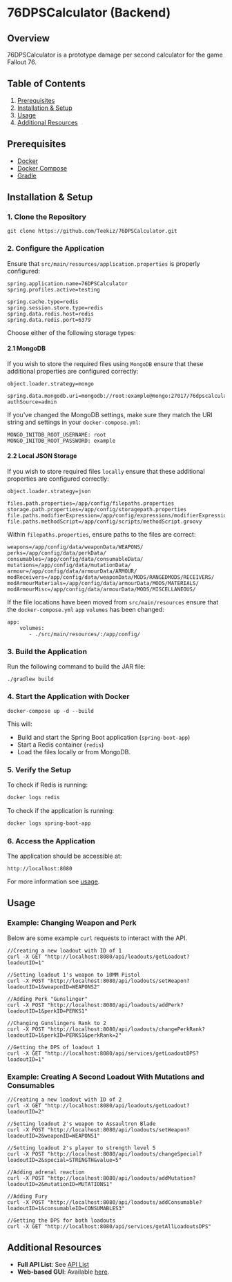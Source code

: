 # 76DPSCalculator (Backend)

## Overview
76DPSCalculator is a prototype damage per second calculator for the game Fallout 76.

## Table of Contents

1. [Prerequisites](#prerequisites)
2. [Installation & Setup](#installation--setup)
3. [Usage](#usage)
4. [Additional Resources](#additional-resources)

## Prerequisites

- [Docker](https://www.docker.com/get-started)
- [Docker Compose](https://docs.docker.com/compose/install/)
- [Gradle](https://gradle.org/install/)

## Installation & Setup

### 1. Clone the Repository
```
git clone https://github.com/Teekiz/76DPSCalculator.git
```
### 2. Configure the Application
Ensure that `src/main/resources/application.properties` is properly configured:

```properties
spring.application.name=76DPSCalculator
spring.profiles.active=testing

spring.cache.type=redis
spring.session.store.type=redis
spring.data.redis.host=redis
spring.data.redis.port=6379
```
Choose either of the following storage types:
#### 2.1 MongoDB
If you wish to store the required files using `MongoDB` ensure that these additional properties are configured correctly:
```
object.loader.strategy=mongo

spring.data.mongodb.uri=mongodb://root:example@mongo:27017/76dpscalculatordb?authSource=admin
```
If you've changed the MongoDB settings, make sure they match the URI string and settings in your `docker-compose.yml`:

```
MONGO_INITDB_ROOT_USERNAME: root
MONGO_INITDB_ROOT_PASSWORD: example
```
#### 2.2 Local JSON Storage
If you wish to store required files `locally` ensure that these additional properties are configured correctly:
```
object.loader.strategy=json

files.path.properties=/app/config/filepaths.properties
storage.path.properties=/app/config/storagepath.properties
file.paths.modifierExpression=/app/config/expressions/modifierExpressions.json
file.paths.methodScript=/app/config/scripts/methodScript.groovy
```
Within `filepaths.properties`, ensure paths to the files are correct:
```
weapons=/app/config/data/weaponData/WEAPONS/
perks=/app/config/data/perkData/
consumables=/app/config/data/consumableData/
mutations=/app/config/data/mutationData/
armour=/app/config/data/armourData/ARMOUR/
modReceivers=/app/config/data/weaponData/MODS/RANGEDMODS/RECEIVERS/
modArmourMaterials=/app/config/data/armourData/MODS/MATERIALS/
modArmourMisc=/app/config/data/armourData/MODS/MISCELLANEOUS/
```
If the file locations have been moved from `src/main/resources` ensure that the `docker-compose.yml` `app` `volumes` has been changed:
```
app:
    volumes:
       - ./src/main/resources/:/app/config/
```

### 3. Build the Application <br>
Run the following command to build the JAR file:
```
./gradlew build
```
### 4. Start the Application with Docker
```
docker-compose up -d --build
```
This will:
- Build and start the Spring Boot application (`spring-boot-app`)
- Start a Redis container (`redis`)
- Load the files locally or from MongoDB.

### 5. Verify the Setup

To check if Redis is running:

```sh
docker logs redis
```

To check if the application is running:

```sh
docker logs spring-boot-app
```

### 6. Access the Application

The application should be accessible at:

```
http://localhost:8080
```
For more information see [usage](#usage).

## Usage
### Example: Changing Weapon and Perk
Below are some example `curl` requests to interact with the API.
```
//Creating a new loadout with ID of 1
curl -X GET "http://localhost:8080/api/loadouts/getLoadout?loadoutID=1"

//Setting loadout 1's weapon to 10MM Pistol
curl -X POST "http://localhost:8080/api/loadouts/setWeapon?loadoutID=1&weaponID=WEAPONS2"

//Adding Perk "Gunslinger"
curl -X POST "http://localhost:8080/api/loadouts/addPerk?loadoutID=1&perkID=PERKS1"

//Changing Gunslingers Rank to 2
curl -X POST "http://localhost:8080/api/loadouts/changePerkRank?loadoutID=1&perkID=PERKS1&perkRank=2"

//Getting the DPS of loadout 1
curl -X GET "http://localhost:8080/api/services/getLoadoutDPS?loadoutID=1"
```

### Example: Creating A Second Loadout With Mutations and Consumables
```
//Creating a new loadout with ID of 2
curl -X GET "http://localhost:8080/api/loadouts/getLoadout?loadoutID=2"

//Setting loadout 2's weapon to Assaultron Blade
curl -X POST "http://localhost:8080/api/loadouts/setWeapon?loadoutID=2&weaponID=WEAPONS1"

//Setting loadout 2's player to strength level 5
curl -X POST "http://localhost:8080/api/loadouts/changeSpecial?loadoutID=2&special=STRENGTH&value=5"

//Adding adrenal reaction
curl -X POST "http://localhost:8080/api/loadouts/addMutation?loadoutID=2&mutationID=MUTATIONS1"

//Adding Fury
curl -X POST "http://localhost:8080/api/loadouts/addConsumable?loadoutID=1&consumableID=CONSUMABLES3"

//Getting the DPS for both loadouts
curl -X GET "http://localhost:8080/api/services/getAllLoadoutsDPS"
```
## Additional Resources
- <b>Full API List</b>: See [API List](github/api_list.txt) <br>
- <b>Web-based GUI</b>: Available [here](https://github.com/Teekiz/76DPSCalculatorUI).

